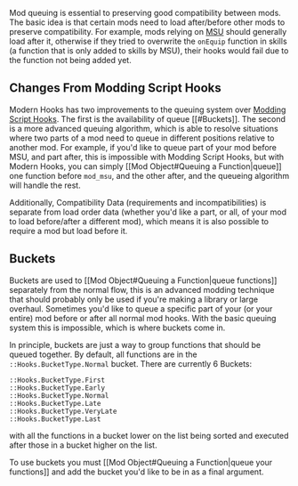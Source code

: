 Mod queuing is essential to preserving good compatibility between mods. The basic idea is that certain mods need to load after/before other mods to preserve compatibility. For example, mods relying on [MSU](https://github.com/MSUTeam/MSU) should generally load after it, otherwise if they tried to overwrite the `onEquip` function in skills (a function that is only added to skills by MSU), their hooks would fail due to the function not being added yet.

## Changes From Modding Script Hooks
Modern Hooks has two improvements to the queuing system over [Modding Script Hooks](https://www.nexusmods.com/battlebrothers/mods/42). The first is the availability of queue [[#Buckets]]. The second is a more advanced queuing algorithm, which is able to resolve situations where two parts of a mod need to queue in different positions relative to another mod. For example, if you'd like to queue part of your mod before MSU, and part after, this is impossible with Modding Script Hooks, but with Modern Hooks, you can simply [[Mod Object#Queuing a Function|queue]] one function before `mod_msu`, and the other after, and the queueing algorithm will handle the rest.

Additionally, Compatibility Data (requirements and incompatibilities) is separate from load order data (whether you'd like a part, or all, of your mod to load before/after a different mod), which means it is also possible to require a mod but load before it.


## Buckets
Buckets are used to [[Mod Object#Queuing a Function|queue functions]] separately from the normal flow, this is an advanced modding technique that should probably only be used if you're making a library or large overhaul. Sometimes you'd like to queue a specific part of your (or your entire) mod before or after all normal mod hooks. With the basic queuing system this is impossible, which is where buckets come in. 

In principle, buckets are just a way to group functions that should be queued together. By default, all functions are in the `::Hooks.BucketType.Normal` bucket. There are currently 6 Buckets:
```squirrel
::Hooks.BucketType.First
::Hooks.BucketType.Early
::Hooks.BucketType.Normal
::Hooks.BucketType.Late
::Hooks.BucketType.VeryLate
::Hooks.BucketType.Last
```
with all the functions in a bucket lower on the list being sorted and executed after those in a bucket higher on the list.

To use buckets you must [[Mod Object#Queuing a Function|queue your functions]] and add the bucket you'd like to be in as a final argument.